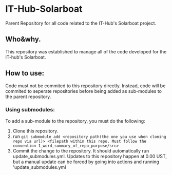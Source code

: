 # IT-Hub-Solarboat
Parent Repository for all code related to the IT-Hub's Solarboat project.

## Who&why.
This repository was established to manage all of the code developed for the IT-hub's Solarboat.


## How to use:
Code must not be commited to this repository directly. Instead, code will be commited to seperate repositories before being added as sub-modules to the parent repository.

### Using submodules:
To add a sub-module to the repository, you must do the following:
1. Clone this repository.
2. run ```git submodule add <repository path(the one you use when cloning repo via url)> <filepath within this repo. Must follow the convention 1_word_summary_of_repo_purpose/src>```
3. Commit the change to the repository. It should automatically run update_submodules.yml.
Updates to this repository happen at 0.00 UST, but a manual update can be forced by going into actions and running 'update_submodules.yml
